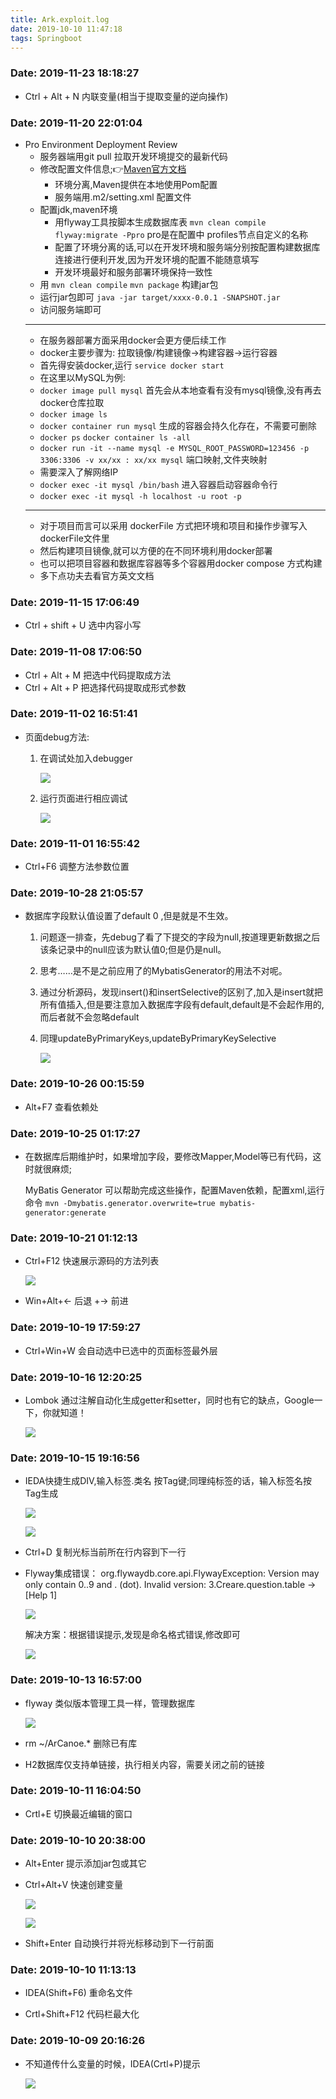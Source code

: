 ```yaml
---
title: Ark.exploit.log
date: 2019-10-10 11:47:18
tags: Springboot 
---
```



### Date: 2019-11-23 18:18:27
 
- Ctrl + Alt + N 内联变量(相当于提取变量的逆向操作)

### Date: 2019-11-20 22:01:04
 
- Pro Environment Deployment Review
    - 服务器端用git pull 拉取开发环境提交的最新代码
    - 修改配置文件信息;👉[Maven官方文档](https://maven.apache.org/guides/introduction/introduction-to-profiles.html)
        - 环境分离,Maven提供在本地使用Pom配置
        - 服务端用.m2/setting.xml 配置文件  
    - 配置jdk,maven环境
        - 用flyway工具按脚本生成数据库表 `mvn clean compile flyway:migrate -Ppro` pro是在配置中 profiles节点自定义的名称  
        - 配置了环境分离的话,可以在开发环境和服务端分别按配置构建数据库连接进行便利开发,因为开发环境的配置不能随意填写
        - 开发环境最好和服务部署环境保持一致性
    - 用 `mvn clean compile` `mvn package` 构建jar包
    - 运行jar包即可 `java -jar target/xxxx-0.0.1 -SNAPSHOT.jar`
    - 访问服务端即可
    ---
    - 在服务器部署方面采用docker会更方便后续工作
    - docker主要步骤为:   拉取镜像/构建镜像→构建容器→运行容器
    - 首先得安装docker,运行 `service docker start`
    - 在这里以MySQL为例:
    - `docker image pull mysql` 首先会从本地查看有没有mysql镜像,没有再去docker仓库拉取
    - `docker image ls`
    - `docker container run mysql` 生成的容器会持久化存在，不需要可删除
    - `docker ps` `docker container ls -all`
    - `docker run -it --name mysql -e MYSQL_ROOT_PASSWORD=123456 -p 3306:3306 -v xx/xx : xx/xx mysql` 端口映射,文件夹映射
    - 需要深入了解网络IP
    - `docker exec -it mysql /bin/bash` 进入容器启动容器命令行
    - `docker exec -it mysql -h localhost -u root -p`
    ---
    - 对于项目而言可以采用 dockerFile 方式把环境和项目和操作步骤写入dockerFile文件里
    - 然后构建项目镜像,就可以方便的在不同环境利用docker部署
    - 也可以把项目容器和数据库容器等多个容器用docker compose 方式构建
    - 多下点功夫去看官方英文文档
<!-- more -->
### Date: 2019-11-15 17:06:49
 
- Ctrl + shift + U 选中内容小写

### Date: 2019-11-08 17:06:50
 
- Ctrl + Alt + M 把选中代码提取成方法
- Ctrl + Alt + P 把选择代码提取成形式参数

### Date: 2019-11-02 16:51:41
 
- 页面debug方法:

    1. 在调试处加入debugger

        ![](/images/Ark/12.png)    

    0. 运行页面进行相应调试

        ![](/images/Ark/13.png)    


### Date: 2019-11-01 16:55:42
 
- Ctrl+F6 调整方法参数位置

### Date: 2019-10-28 21:05:57
 
- 数据库字段默认值设置了default 0 ,但是就是不生效。

    1. 问题逐一排查，先debug了看了下提交的字段为null,按道理更新数据之后该条记录中的null应该为默认值0;但是仍是null。

    0. 思考……是不是之前应用了的MybatisGenerator的用法不对呢。

    0. 通过分析源码，发现insert()和insertSelective的区别了,加入是insert就把所有值插入,但是要注意加入数据库字段有default,default是不会起作用的,而后者就不会忽略default

    0. 同理updateByPrimaryKeys,updateByPrimaryKeySelective

        ![](/images/Ark/11.png)    

### Date: 2019-10-26 00:15:59
 
- Alt+F7 查看依赖处

### Date: 2019-10-25 01:17:27
 
- 在数据库后期维护时，如果增加字段，要修改Mapper,Model等已有代码，这时就很麻烦; 

  MyBatis Generator 可以帮助完成这些操作，配置Maven依赖，配置xml,运行命令 `mvn -Dmybatis.generator.overwrite=true mybatis-generator:generate`

### Date: 2019-10-21 01:12:13

- Ctrl+F12 快速展示源码的方法列表

    ![](/images/Ark/10.png)    

- Win+Alt+← 后退   +→ 前进

### Date: 2019-10-19 17:59:27
 
- Ctrl+Win+W  会自动选中已选中的页面标签最外层

### Date: 2019-10-16 12:20:25
 
- Lombok 通过注解自动化生成getter和setter，同时也有它的缺点，Google一下，你就知道！

    ![](/images/Ark/09.png)    

### Date: 2019-10-15 19:16:56
 
- IEDA快捷生成DIV,输入标签.类名 按Tag键;同理纯标签的话，输入标签名按Tag生成

    ![](/images/Ark/05.png)

    ![](/images/Ark/06.png)

- Ctrl+D 复制光标当前所在行内容到下一行

- Flyway集成错误： org.flywaydb.core.api.FlywayException: Version may only contain 0..9 and . (dot). Invalid version: 3.Creare.question.table -> [Help 1]

    ![](/images/Ark/07.png)

    解决方案：根据错误提示,发现是命名格式错误,修改即可

    ![](/images/Ark/08.png)

### Date: 2019-10-13 16:57:00
 
- flyway  类似版本管理工具一样，管理数据库

    ![](/images/Ark/04.png)

- rm ~/ArCanoe.* 删除已有库

- H2数据库仅支持单链接，执行相关内容，需要关闭之前的链接

### Date: 2019-10-11 16:04:50
 
- Crtl+E 切换最近编辑的窗口

### Date: 2019-10-10 20:38:00

- Alt+Enter 提示添加jar包或其它

- Ctrl+Alt+V 快速创建变量

    ![](/images/Ark/02.png)

    ![](/images/Ark/03.png)

- Shift+Enter 自动换行并将光标移动到下一行前面

### Date: 2019-10-10 11:13:13

- IDEA(Shift+F6) 重命名文件

- Crtl+Shift+F12  代码栏最大化

### Date: 2019-10-09 20:16:26
 
- 不知道传什么变量的时候，IDEA(Crtl+P)提示

    ![](/images/Ark/01.png)

